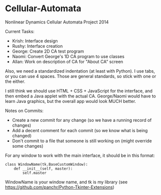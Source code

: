 Cellular-Automata
=================

Nonlinear Dynamics Cellular Automata Project 2014

Current Tasks:
 - Krish: Interface design
 - Rushy: Interface creation
 - George: Create 2D CA test program
 - Naomi: Convert George's 1D CA program to use classes
 - Allan: Work on description of CA for "About CA" screen

Also, we need a standardized indentation (at least with Python).
I use tabs, or you can use 4 spaces. Those are general standards, so stick with one or the either.
 
I still think we should use HTML + CSS + JavaScript for the interface, and then embed
a Java applet with the actual CA. George/Naomi would have to learn Java graphics,
but the overall app would look MUCH better.
 
Notes on Commits:

 - Create a new commit for any change (so we have a running record of changes)
 - Add a decent comment for each commit (so we know what is being changed)
 - Don't commit to a file that someone is still working on (might override some changes)


For any window to work with the main interface, it should be in this format:

	class WindowName(tk.BaseCustomWindow):
		def __init__(self, master):
			self.master

WindowName is your window name, and tk is my library (see https://github.com/panchr/Python-Tkinter-Extensions)
